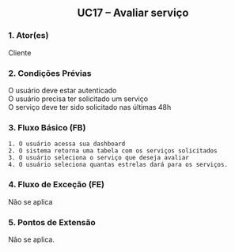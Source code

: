 ## <center> UC17 – Avaliar serviço

### 1. Ator(es)

Cliente

### 2. Condições Prévias

O usuário deve estar autenticado
<br/>
O usuário precisa ter solicitado um serviço 
<br/>
O serviço deve ter sido solicitado nas últimas 48h

### 3. Fluxo Básico (FB)

    1. O usuário acessa sua dashboard
    2. O sistema retorna uma tabela com os serviços solicitados
    3. O usuário seleciona o serviço que deseja avaliar
    4. O usuário seleciona quantas estrelas dará para os serviços.

### 4. Fluxo de Exceção (FE)

Não se aplica

### 5. Pontos de Extensão

Não se aplica.




